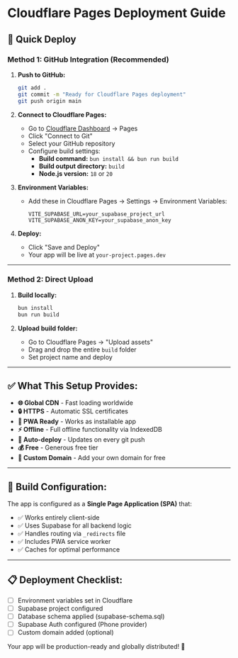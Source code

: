 # Cloudflare Pages Deployment Guide

## 🚀 Quick Deploy

### Method 1: GitHub Integration (Recommended)

1. **Push to GitHub:**
   ```bash
   git add .
   git commit -m "Ready for Cloudflare Pages deployment"
   git push origin main
   ```

2. **Connect to Cloudflare Pages:**
   - Go to [Cloudflare Dashboard](https://dash.cloudflare.com) → Pages
   - Click "Connect to Git" 
   - Select your GitHub repository
   - Configure build settings:
     - **Build command:** `bun install && bun run build`
     - **Build output directory:** `build`
     - **Node.js version:** `18` or `20`

3. **Environment Variables:**
   - Add these in Cloudflare Pages → Settings → Environment Variables:
     ```
     VITE_SUPABASE_URL=your_supabase_project_url
     VITE_SUPABASE_ANON_KEY=your_supabase_anon_key
     ```

4. **Deploy:**
   - Click "Save and Deploy"
   - Your app will be live at `your-project.pages.dev`

---

### Method 2: Direct Upload

1. **Build locally:**
   ```bash
   bun install
   bun run build
   ```

2. **Upload build folder:**
   - Go to Cloudflare Pages → "Upload assets"
   - Drag and drop the entire `build` folder
   - Set project name and deploy

---

## ✅ What This Setup Provides:

- **🌐 Global CDN** - Fast loading worldwide
- **🔒 HTTPS** - Automatic SSL certificates  
- **📱 PWA Ready** - Works as installable app
- **⚡ Offline** - Full offline functionality via IndexedDB
- **🔄 Auto-deploy** - Updates on every git push
- **💰 Free** - Generous free tier
- **🎯 Custom Domain** - Add your own domain for free

---

## 🔧 Build Configuration:

The app is configured as a **Single Page Application (SPA)** that:
- ✅ Works entirely client-side
- ✅ Uses Supabase for all backend logic
- ✅ Handles routing via `_redirects` file
- ✅ Includes PWA service worker
- ✅ Caches for optimal performance

---

## 📋 Deployment Checklist:

- [ ] Environment variables set in Cloudflare
- [ ] Supabase project configured
- [ ] Database schema applied (supabase-schema.sql)
- [ ] Supabase Auth configured (Phone provider)
- [ ] Custom domain added (optional)

Your app will be production-ready and globally distributed! 🎉 